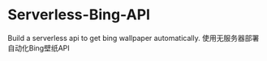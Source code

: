 # Serverless-Bing-API
Build a serverless api to get bing wallpaper automatically. 使用无服务器部署自动化Bing壁纸API
